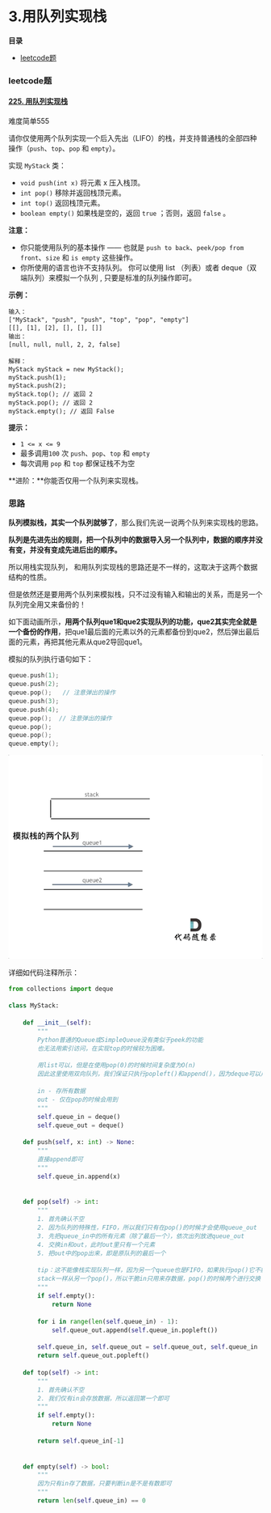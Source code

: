 # 3.用队列实现栈

**目录**

- [leetcode题](#leetcode题)



### leetcode题

#### [225. 用队列实现栈](https://leetcode.cn/problems/implement-stack-using-queues/)

难度简单555

请你仅使用两个队列实现一个后入先出（LIFO）的栈，并支持普通栈的全部四种操作（`push`、`top`、`pop` 和 `empty`）。

实现 `MyStack` 类：

- `void push(int x)` 将元素 x 压入栈顶。
- `int pop()` 移除并返回栈顶元素。
- `int top()` 返回栈顶元素。
- `boolean empty()` 如果栈是空的，返回 `true` ；否则，返回 `false` 。

 

**注意：**

- 你只能使用队列的基本操作 —— 也就是 `push to back`、`peek/pop from front`、`size` 和 `is empty` 这些操作。
- 你所使用的语言也许不支持队列。 你可以使用 list （列表）或者 deque（双端队列）来模拟一个队列 , 只要是标准的队列操作即可。

 

**示例：**

```
输入：
["MyStack", "push", "push", "top", "pop", "empty"]
[[], [1], [2], [], [], []]
输出：
[null, null, null, 2, 2, false]

解释：
MyStack myStack = new MyStack();
myStack.push(1);
myStack.push(2);
myStack.top(); // 返回 2
myStack.pop(); // 返回 2
myStack.empty(); // 返回 False
```

 

**提示：**

- `1 <= x <= 9`
- 最多调用`100` 次 `push`、`pop`、`top` 和 `empty`
- 每次调用 `pop` 和 `top` 都保证栈不为空

 

**进阶：**你能否仅用一个队列来实现栈。



### 思路

**队列模拟栈，其实一个队列就够了**，那么我们先说一说两个队列来实现栈的思路。

**队列是先进先出的规则，把一个队列中的数据导入另一个队列中，数据的顺序并没有变，并没有变成先进后出的顺序。**

所以用栈实现队列， 和用队列实现栈的思路还是不一样的，这取决于这两个数据结构的性质。

但是依然还是要用两个队列来模拟栈，只不过没有输入和输出的关系，而是另一个队列完全用又来备份的！

如下面动画所示，**用两个队列que1和que2实现队列的功能，que2其实完全就是一个备份的作用**，把que1最后面的元素以外的元素都备份到que2，然后弹出最后面的元素，再把其他元素从que2导回que1。

模拟的队列执行语句如下：      

```cpp
queue.push(1);        
queue.push(2);        
queue.pop();   // 注意弹出的操作       
queue.push(3);        
queue.push(4);       
queue.pop();  // 注意弹出的操作    
queue.pop();    
queue.pop();    
queue.empty();    
```

![](https://raw.githubusercontent.com/affectalways/Flee-as-a-bird-to-your-mountain/main/img/225.gif)

详细如代码注释所示：

```python
from collections import deque

class MyStack:

    def __init__(self):
        """
        Python普通的Queue或SimpleQueue没有类似于peek的功能
        也无法用索引访问，在实现top的时候较为困难。

        用list可以，但是在使用pop(0)的时候时间复杂度为O(n)
        因此这里使用双向队列，我们保证只执行popleft()和append()，因为deque可以用索引访问，可以实现和peek相似的功能

        in - 存所有数据
        out - 仅在pop的时候会用到
        """
        self.queue_in = deque()
        self.queue_out = deque()

    def push(self, x: int) -> None:
        """
        直接append即可
        """
        self.queue_in.append(x)


    def pop(self) -> int:
        """
        1. 首先确认不空
        2. 因为队列的特殊性，FIFO，所以我们只有在pop()的时候才会使用queue_out
        3. 先把queue_in中的所有元素（除了最后一个），依次出列放进queue_out
        4. 交换in和out，此时out里只有一个元素
        5. 把out中的pop出来，即是原队列的最后一个
        
        tip：这不能像栈实现队列一样，因为另一个queue也是FIFO，如果执行pop()它不能像
        stack一样从另一个pop()，所以干脆in只用来存数据，pop()的时候两个进行交换
        """
        if self.empty():
            return None

        for i in range(len(self.queue_in) - 1):
            self.queue_out.append(self.queue_in.popleft())
        
        self.queue_in, self.queue_out = self.queue_out, self.queue_in    # 交换in和out，这也是为啥in只用来存
        return self.queue_out.popleft()

    def top(self) -> int:
        """
        1. 首先确认不空
        2. 我们仅有in会存放数据，所以返回第一个即可
        """
        if self.empty():
            return None
        
        return self.queue_in[-1]


    def empty(self) -> bool:
        """
        因为只有in存了数据，只要判断in是不是有数即可
        """
        return len(self.queue_in) == 0

```

